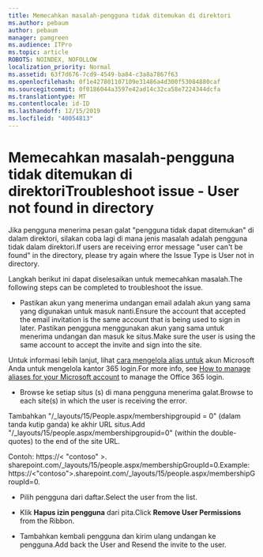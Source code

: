 ```yaml
---
title: Memecahkan masalah-pengguna tidak ditemukan di direktori
ms.author: pebaum
author: pebaum
manager: pamgreen
ms.audience: ITPro
ms.topic: article
ROBOTS: NOINDEX, NOFOLLOW
localization_priority: Normal
ms.assetid: 63f7d676-7cd9-4549-ba84-c3a8a7867f63
ms.openlocfilehash: 0f1e427801107109e31486a4d300f53084880caf
ms.sourcegitcommit: 0f0186044a3597e42ad14c32ca58e7224344dcfa
ms.translationtype: MT
ms.contentlocale: id-ID
ms.lasthandoff: 12/15/2019
ms.locfileid: "40054813"
---
```

# <a name="troubleshoot-issue---user-not-found-in-directory"></a><span data-ttu-id="9e5ad-102">Memecahkan masalah-pengguna tidak ditemukan di direktori</span><span class="sxs-lookup"><span data-stu-id="9e5ad-102">Troubleshoot issue - User not found in directory</span></span>

<span data-ttu-id="9e5ad-103">Jika pengguna menerima pesan galat "pengguna tidak dapat ditemukan" di dalam direktori, silakan coba lagi di mana jenis masalah adalah pengguna tidak dalam direktori.</span><span class="sxs-lookup"><span data-stu-id="9e5ad-103">If users are receiving error message "user can't be found" in the directory, please try again where the Issue Type is User not in directory.</span></span>

<span data-ttu-id="9e5ad-104">Langkah berikut ini dapat diselesaikan untuk memecahkan masalah.</span><span class="sxs-lookup"><span data-stu-id="9e5ad-104">The following steps can be completed to troubleshoot the issue.</span></span>

- <span data-ttu-id="9e5ad-105">Pastikan akun yang menerima undangan email adalah akun yang sama yang digunakan untuk masuk nanti.</span><span class="sxs-lookup"><span data-stu-id="9e5ad-105">Ensure the account that accepted the email invitation is the same account that is being used to sign in later.</span></span> <span data-ttu-id="9e5ad-106">Pastikan pengguna menggunakan akun yang sama untuk menerima undangan dan masuk ke situs.</span><span class="sxs-lookup"><span data-stu-id="9e5ad-106">Make sure the user is using the same account to accept the invite and sign into the site.</span></span> 

<span data-ttu-id="9e5ad-107">Untuk informasi lebih lanjut, lihat [cara mengelola alias untuk</a> akun Microsoft Anda untuk mengelola kantor 365 login](https://support.microsoft.com/help/12407/microsoft-account-how-to-manage-aliases).</span><span class="sxs-lookup"><span data-stu-id="9e5ad-107">For more info, see [How to manage aliases for your Microsoft account</a> to manage the Office 365 login](https://support.microsoft.com/help/12407/microsoft-account-how-to-manage-aliases).</span></span> 

- <span data-ttu-id="9e5ad-108">Browse ke setiap situs (s) di mana pengguna menerima galat.</span><span class="sxs-lookup"><span data-stu-id="9e5ad-108">Browse to each site(s) in which the user is receiving the error.</span></span> 

<span data-ttu-id="9e5ad-109">Tambahkan "/_layouts/15/People.aspx/membershipgroupid = 0" (dalam tanda kutip ganda) ke akhir URL situs.</span><span class="sxs-lookup"><span data-stu-id="9e5ad-109">Add "/_layouts/15/people.aspx/membershipgroupid=0" (within the double-quotes) to the end of the site URL.</span></span> 

<span data-ttu-id="9e5ad-110">Contoh: https://< "contoso" >. sharepoint.com/_layouts/15/people.aspx/membershipGroupId=0.</span><span class="sxs-lookup"><span data-stu-id="9e5ad-110">Example: https://<"contoso">.sharepoint.com/_layouts/15/people.aspx/membershipGroupId=0.</span></span>

- <span data-ttu-id="9e5ad-111">Pilih pengguna dari daftar.</span><span class="sxs-lookup"><span data-stu-id="9e5ad-111">Select the user from the list.</span></span>

- <span data-ttu-id="9e5ad-112">Klik **Hapus izin pengguna** dari pita.</span><span class="sxs-lookup"><span data-stu-id="9e5ad-112">Click **Remove User Permissions** from the Ribbon.</span></span> 
-  <span data-ttu-id="9e5ad-113">Tambahkan kembali pengguna dan kirim ulang undangan ke pengguna.</span><span class="sxs-lookup"><span data-stu-id="9e5ad-113">Add back the User and Resend the invite to the user.</span></span>

